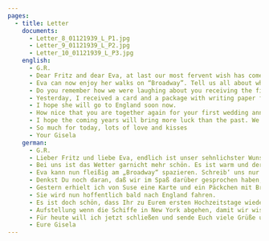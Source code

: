 ```yaml
---
pages:
  - title: Letter
    documents:
      - Letter_8_01121939_L_P1.jpg
      - Letter_9_01121939_L_P2.jpg
      - Letter_10_01121939_L_P3.jpg
    english:
      - G.R.
      - Dear Fritz and dear Eva, at last our most fervent wish has come true, and we can write to you together to America. We hope that Eva has had a safe passage. Here, the weather has turned ugly. It is warm, and the snow has melted, and it is very muddy outside. This is very unusual, because it is normally very cold during this time of the year. So what is the weather like over there?
      - Eva can now enjoy her walks on “Broadway”. Tell us all about what it looks like over there. We are eager to receive your first letter from there.
      - Do you remember how we were laughing about you receiving the first letter to America on this writing paper? Now it has really happened.
      - Yesterday, I received a card and a package with writing paper from Suse. I was very happy to receive it.
      - I hope she will go to England soon now.
      - How nice that you are together again for your first wedding anniversary.
      - I hope the coming years will bring more luck than the past. We have a favor to ask you, would you please send us a schedule when the ships leave London so that we can plan accordingly. We always send letters to London via air mail, because, as you know, not many ships leave from Edingen(?). We would also love a schedule of when the ships leave New York so we can know when to expect mail. Please confirm the date that you receive this letter.
      - So much for today, lots of love and kisses
      - Your Gisela
    german:
      - G.R.
      - Lieber Fritz und liebe Eva, endlich ist unser sehnlichster Wunsch erfüllt und wir können Euch gemeinsam nach Amerika schreiben. Wir hoffen, daß Eva die Überfahrt gut überstanden hat.
      - Bei uns ist das Wetter garnicht mehr schön. Es ist warm und der Schnee ist weggetaut und draußen schwimmt der Schlamm. Das ist hier wirklich einzigartig, denn sonst ist hier um diese Jahreszeit die schlimmste Kälte. Wie ist eigentlich die Witterung dort?
      - Eva kann nun fleißig am „Broadway“ spazieren. Schreib‘ uns nur ausführlich, wie alles dort ausschaut. Wir sind schon begierig, über Deinen ersten Brief von dort.
      - Denkst Du noch daran, daß wir im Spaß darüber gesprochen haben, daß Du den ersten Brief nach Amerika von diesem Briefpapier bekommen wirst? Nun ist es tatsächlich in Erfüllung gegangen.
      - Gestern erhielt ich von Suse eine Karte und ein Päckchen mit Briefpapier. Ich habe mich darüber sehr gefreut.
      - Sie wird nun hoffentlich bald nach England fahren.
      - Es ist doch schön, dass Ihr zu Eurem ersten Hochzeitstage wieder beisammen seid. Hoffentlich bringen die kommenden Jahre mehr Glück, als das vergangene. Wir hätten noch eine Bitte an Euch, und zwar sendet uns doch bitte eine Aufstellung, wann die Schiffe in London abgehen, damit wir uns darnach richten können. Wir schicken die Briefe immer mit Luftpost nach London, denn in Edingen(?) gehen ja nicht so viele Schiffe ab. Ebenfalls würden wir uns freuen, über eine
      - Aufstellung wenn die Schiffe in New York abgehen, damit wir wissen, wann Post zu erwarten ist. Bitte bestätigt uns den Eingangstag dieses Briefes.
      - Für heute will ich jetzt schließen und sende Euch viele Grüße und Küße
      - Eure Gisela
---
```

  